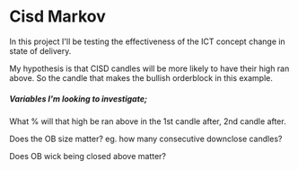 # Cisd Markov

In this project I'll be testing the effectiveness of the ICT concept change in state of delivery.

My hypothesis is that CISD candles will be more likely to have their high ran above. So the candle that makes the bullish orderblock in this example.


##### Variables I'm looking to investigate;
What % will that high be ran above in the 1st candle after, 2nd candle after.

Does the OB size matter? eg. how many consecutive downclose candles?

Does OB wick being closed above matter?

